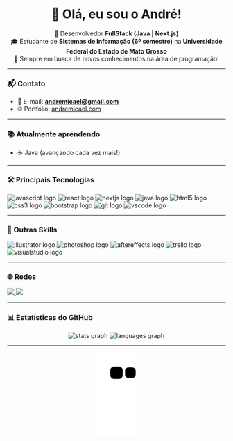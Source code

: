 <h1 align="center">👋 Olá, eu sou o André!</h1>

<p align="center">
  🚀 Desenvolvedor <b>FullStack (Java | Next.js)</b> <br/>
  🎓 Estudante de <b>Sistemas de Informação (6º semestre)</b> na <b>Universidade Federal do Estado de Mato Grosso</b> <br/>
  🌱 Sempre em busca de novos conhecimentos na área de programação!
</p>

---

### 📬 Contato
- 📧 E-mail: **andremicael@gmail.com**  
- 🌐 Portfólio: [andremicael.com](https://andremicael.com)  

---

### 📚 Atualmente aprendendo
- ☕ Java (avançando cada vez mais!)

---

### 🛠️ Principais Tecnologias
<div align="left">
  <img src="https://cdn.jsdelivr.net/gh/devicons/devicon/icons/javascript/javascript-original.svg" height="40" alt="javascript logo" />
  <img src="https://cdn.jsdelivr.net/gh/devicons/devicon/icons/react/react-original.svg" height="40" alt="react logo" />
  <img src="https://cdn.jsdelivr.net/gh/devicons/devicon/icons/nextjs/nextjs-original.svg" height="40" alt="nextjs logo" />
  <img src="https://cdn.jsdelivr.net/gh/devicons/devicon/icons/java/java-original.svg" height="40" alt="java logo" />
  <img src="https://cdn.jsdelivr.net/gh/devicons/devicon/icons/html5/html5-original.svg" height="40" alt="html5 logo" />
  <img src="https://cdn.jsdelivr.net/gh/devicons/devicon/icons/css3/css3-original.svg" height="40" alt="css3 logo" />
  <img src="https://cdn.jsdelivr.net/gh/devicons/devicon/icons/bootstrap/bootstrap-original.svg" height="40" alt="bootstrap logo" />
  <img src="https://cdn.jsdelivr.net/gh/devicons/devicon/icons/git/git-original.svg" height="40" alt="git logo" />
  <img src="https://cdn.jsdelivr.net/gh/devicons/devicon/icons/vscode/vscode-original.svg" height="40" alt="vscode logo" />
</div>

---

### 🎨 Outras Skills
<div align="left">
  <img src="https://cdn.jsdelivr.net/gh/devicons/devicon/icons/illustrator/illustrator-plain.svg" height="40" alt="illustrator logo" />
  <img src="https://cdn.jsdelivr.net/gh/devicons/devicon/icons/photoshop/photoshop-plain.svg" height="40" alt="photoshop logo" />
  <img src="https://cdn.jsdelivr.net/gh/devicons/devicon/icons/aftereffects/aftereffects-original.svg" height="40" alt="aftereffects logo" />
  <img src="https://cdn.jsdelivr.net/gh/devicons/devicon/icons/trello/trello-plain.svg" height="40" alt="trello logo" />
  <img src="https://cdn.jsdelivr.net/gh/devicons/devicon/icons/visualstudio/visualstudio-plain.svg" height="40" alt="visualstudio logo" />
</div>

---

### 🌐 Redes
<div align="left">
  <a href="https://www.linkedin.com/in/andremsampaio/" target="_blank">
    <img src="https://img.shields.io/badge/LinkedIn-0077B5?style=for-the-badge&logo=linkedin&logoColor=white" height="35" />
  </a>
  <a href="https://www.behance.net/andremicael" target="_blank">
    <img src="https://img.shields.io/badge/Behance-1769ff?style=for-the-badge&logo=behance&logoColor=white" height="35" />
  </a>
</div>

---

### 📊 Estatísticas do GitHub
<div align="center">
  <img src="https://github-readme-stats.vercel.app/api?username=AndreMicael&show_icons=true&theme=dracula" height="160" alt="stats graph" />
  <img src="https://github-readme-stats.vercel.app/api/top-langs?username=AndreMicael&layout=compact&theme=dracula" height="160" alt="languages graph" />
</div>

---

<div align="center">
  
  ![snake gif](https://github.com/AndreMicael/AndreMicael/blob/output/github-contribution-grid-snake.svg)
  
</div>
